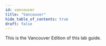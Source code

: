 ```yaml
---
id: vancouver
title: "Vancouver"
hide_table_of_contents: true
draft: false
---
```


This is the Vancouver Edition of this lab guide. 
